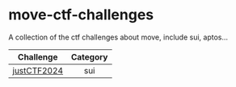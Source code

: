 # move-ctf-challenges
A collection of the ctf challenges about move, include sui, aptos...

|  Challenge  |  Category |
|     :--:    |   :--:   |
| [justCTF2024](./challenges/justctf2024) |  sui |


